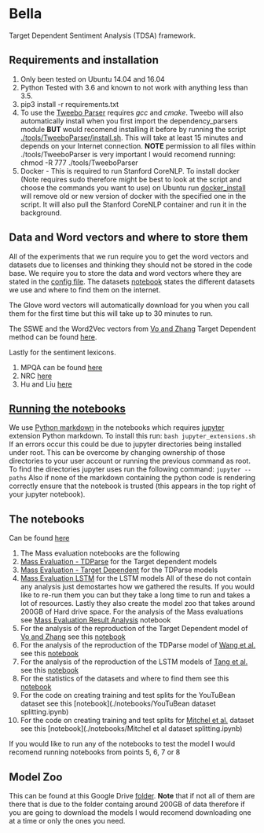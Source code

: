 # Bella

Target Dependent Sentiment Analysis (TDSA) framework.


## Requirements and installation
1. Only been tested on Ubuntu 14.04 and 16.04
2. Python Tested with 3.6 and known to not work with anything less than 3.5.
3. pip3 install -r requirements.txt
4. To use the [Tweebo Parser](./tools/TweeboParser) requires *gcc* and *cmake*. Tweebo will also automatically install when you first import the dependency_parsers module **BUT** would recomend installing it before by running the script [./tools/TweeboParser/install.sh](./tools/TweeboParser/install.sh). This will take at least 15 minutes and depends on your Internet connection. **NOTE** permission to all files within ./tools/TweeboParser is very important I would recomend running: chmod -R 777 ./tools/TweeboParser
5. Docker - This is required to run Stanford CoreNLP. To install docker (Note requires sudo therefore might be best to look at the script and choose the commands you want to use) on Ubuntu run [docker_install](./docker_install.sh) will remove old or new version of docker with the specified one in the script. It will also pull the Stanford CoreNLP container and run it in the background.

## Data and Word vectors and where to store them

All of the experiments that we run require you to get the word vectors and datasets due to licenses and thinking they should not be stored in the code base. We require you to store the data and word vectors where they are stated in the [config file](./config.yaml). The datasets [notebook](./notebooks/datasets.ipynb) states the different datasets we use and where to find them on the internet.

The Glove word vectors will automatically download for you when you call them for the first time but this will take up to 30 minutes to run.

The SSWE and the Word2Vec vectors from [Vo and Zhang](https://www.ijcai.org/Proceedings/15/Papers/194.pdf) Target Dependent method can be found [here](https://github.com/bluemonk482/tdparse/tree/master/resources/wordemb).

Lastly for the sentiment lexicons.
1. MPQA can be found [here](http://mpqa.cs.pitt.edu/lexicons/subj_lexicon/)
2. NRC [here](http://saifmohammad.com/WebPages/NRC-Emotion-Lexicon.htm)
3. Hu and Liu [here](https://www.cs.uic.edu/~liub/FBS/sentiment-analysis.html#lexicon)



## [Running the notebooks](./notebooks)
We use [Python markdown](https://jupyter-contrib-nbextensions.readthedocs.io/en/latest/nbextensions/python-markdown/readme.html) in the notebooks which requires [jupyter](http://jupyter.org/) extension Python markdown. To install this run:
`bash jupyter_extensions.sh`
If an errors occur this could be due to jupyter directories being installed under root. This can be overcome by changing ownership of those directories to your user account or running the previous command as root. To find the directories jupyter uses run the following command:
`jupyter --paths`
Also if none of the markdown containing the python code is rendering correctly ensure that the notebook is trusted (this appears in the top right of your jupyter notebook).

## The notebooks

Can be found [here](./notebooks)

1. The Mass evaluation notebooks are the following
  1. [Mass Evaluation - TDParse](./notebooks/Mass%20Evaluation%20-%20TDParse.ipynb) for the Target dependent models
  2. [Mass Evaluation - Target Dependent](./notebooks/Mass%20Evaluation%20-%20Target%20Dependent.ipynb) for the TDParse models
  3. [Mass Evaluation LSTM](./notebooks/Mass%20Evaluation%20LSTM.ipynb) for the LSTM models
  All of these do not contain any analysis just demostartes how we gathered the results. If you would like to re-run them you can but they take a long time to run and takes a lot of resources. Lastly they also create the model zoo that takes around 200GB of Hard drive space. For the analysis of the Mass evaluations see [Mass Evaluation Result Analysis](./notebooks/Mass%20Evaluation%20Result%20Analysis.ipynb) notebook
2. For the analysis of the reproduction of the Target Dependent model of [Vo and Zhang](https://www.ijcai.org/Proceedings/15/Papers/194.pdf) see this [notebook](./notebooks/target_model.ipynb)
3. For the analysis of the reproduction of the TDParse model of [Wang et al.](https://aclanthology.coli.uni-saarland.de/papers/E17-1046/e17-1046) see this [notebook](./notebooks/TDParse.ipynb)
4. For the analysis of the reproduction of the LSTM models of [Tang et al.](https://www.aclweb.org/anthology/C16-1311) see this [notebook](./notebooks/LSTM.ipynb)
5. For the statistics of the datasets and where to find them see this [notebook](./notebooks/datasets.ipynb)
6. For the code on creating training and test splits for the YouTuBean dataset see this [notebook](./notebooks/YouTuBean dataset splitting.ipynb)
7. For the code on creating training and test splits for [Mitchel et al.](https://www.aclweb.org/anthology/D13-1171) dataset see this [notebook](./notebooks/Mitchel et al dataset splitting.ipynb) 

If you would like to run any of the notebooks to test the model I would recomend running notebooks from points 5, 6, 7 or 8


## Model Zoo

This can be found at this Google Drive [folder](https://drive.google.com/open?id=1hvt2bphAh9wKFRd0JFWU7pkf1yPee4RR). **Note** that if not all of them are there that is due to the folder containg around 200GB of data therefore if you are going to download the models I would recomend downloading one at a time or only the ones you need.
